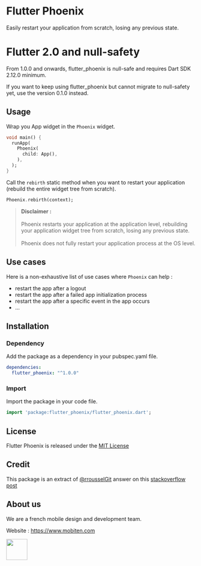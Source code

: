 # Flutter Phoenix

Easily restart your application from scratch, losing any previous state.

# Flutter 2.0 and null-safety

From 1.0.0 and onwards, flutter_phoenix is null-safe and requires Dart SDK 2.12.0 minimum.

If you want to keep using flutter_phoenix but cannot migrate to null-safety yet, use the version 0.1.0 instead.

## Usage

Wrap you App widget in the `Phoenix` widget.

```dart
void main() {
  runApp(
    Phoenix(
      child: App(),
    ),
  );
}
```

Call the `rebirth` static method when you want to restart your application (rebuild the entire widget tree from scratch).


```dart
Phoenix.rebirth(context);
```

>**Disclaimer :** 
<br><br>Phoenix restarts your application at the application level, rebuilding your application widget tree from scratch, losing any previous state.
<br><br>Phoenix does not fully restart your application process at the OS level.

## Use cases 

Here is a non-exhaustive list of use cases where `Phoenix` can help :

- restart the app after a logout
- restart the app after a failed app initialization process
- restart the app after a specific event in the app occurs
- ...

## Installation

### Dependency
Add the package as a dependency in your pubspec.yaml file.
```yaml
dependencies:
  flutter_phoenix: "^1.0.0"
```

### Import
Import the package in your code file.
```dart
import 'package:flutter_phoenix/flutter_phoenix.dart';
```

## License

Flutter Phoenix is released under the [MIT License](LICENSE)

## Credit

This package is an extract of [@rrousselGit](https://github.com/rrousselGit) answer on this [stackoverflow post](https://stackoverflow.com/questions/50115311/flutter-how-to-force-an-application-restart-in-production-mode)


## About us

We are a french mobile design and development team.

Website : <a href="https://www.mobiten.com" target="_blank">https://www.mobiten.com</a>

<a href="https://www.mobiten.com" target="_blank">
    <img src="https://raw.githubusercontent.com/mobiten/flutter_staggered_animations/develop/assets/mobiten_white_on_black.png" height="56">
</a>
